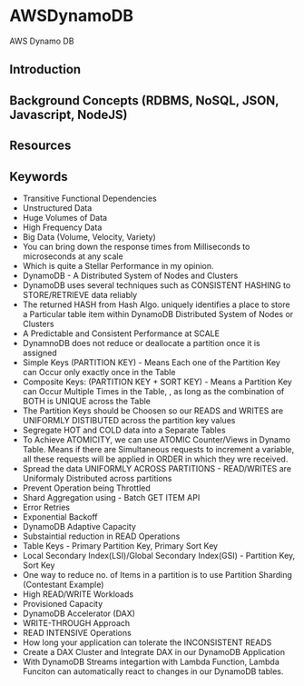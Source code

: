 # AWSDynamoDB

AWS Dynamo DB

## Introduction

## Background Concepts (RDBMS, NoSQL, JSON, Javascript, NodeJS)

## Resources

## Keywords

- Transitive Functional Dependencies
- Unstructured Data
- Huge Volumes of Data
- High Frequency Data
- Big Data (Volume, Velocity, Variety)
- You can bring down the response times from Milliseconds to microseconds at any scale
- Which is quite a Stellar Performance in my opinion.
- DynamoDB - A Distributed System of Nodes and Clusters
- DynamoDB uses several techniques such as CONSISTENT HASHING to STORE/RETRIEVE data reliably
- The returned HASH from Hash Algo. uniquely identifies a place to store a Particular table item within DynamoDB Distributed System of Nodes or Clusters
- A Predictable and Consistent Performance at SCALE
- DynamnoDB does not reduce or deallocate a partition once it is assigned
- Simple Keys (PARTITION KEY) - Means Each one of the Partition Key can Occur only exactly once in the Table
- Composite Keys: (PARTITION KEY + SORT KEY) - Means a Partition Key can Occur Multiple Times in the Table, , as long as the combination of BOTH is UNIQUE across the Table
- The Partition Keys should be Choosen so our READS and WRITES are UNIFORMLY DISTIBUTED across the partition key values
- Segregate HOT and COLD data into a Separate Tables
- To Achieve ATOMICITY, we can use ATOMIC Counter/Views in Dynamo Table. Means if there are Simultaneous requests to increment a variable, all these requests will be applied in ORDER in which they wre received.
- Spread the data UNIFORMLY ACROSS PARTITIONS - READ/WRITES are Uniformaly Distributed across partitions
- Prevent Operation being Throttled
- Shard Aggregation using - Batch GET ITEM API
- Error Retries
- Exponential Backoff
- DynamoDB Adaptive Capacity
- Substaintial reduction in READ Operations
- Table Keys - Primary Partition Key, Primary Sort Key
- Local Secondary Index(LSI)/Global Secondary Index(GSI) - Partition Key, Sort Key
- One way to reduce no. of Items in a partition is to use Partition Sharding (Contestant Example)
- High READ/WRITE Workloads
- Provisioned Capacity
- DynamoDB Accelerator (DAX)
- WRITE-THROUGH Approach
- READ INTENSIVE Operations
- How long your application can tolerate the INCONSISTENT READS
- Create a DAX Cluster and Integrate DAX in our DynamoDB Application
- With DynamoDB Streams integartion with Lambda Function, Lambda Funciton can automatically react to changes in our DynamoDB tables.
